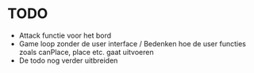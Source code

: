 # TODO

- Attack functie voor het bord
- Game loop zonder de user interface / Bedenken hoe de user functies zoals canPlace, place etc. gaat uitvoeren
- De todo nog verder uitbreiden
